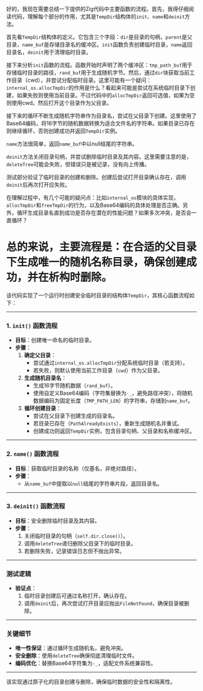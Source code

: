 好的，我现在需要总结一下提供的Zig代码中主要函数的流程。首先，我得仔细阅读代码，理解每个部分的作用，尤其是`TempDir`结构体的`init`、`name`和`deinit`方法。

首先看`TempDir`结构体的定义。它包含三个字段：`dir`是目录的句柄，`parent`是父目录，`name_buf`是存储目录名的缓冲区。`init`函数负责创建临时目录，`name`返回目录名，`deinit`用于清理临时目录。

接下来分析`init`函数的流程。函数开始时声明了两个缓冲区：`tmp_path_buf`用于存储临时目录的路径，`rand_buf`用于生成随机字节。然后，通过`dir`块获取当前工作目录（cwd），并尝试分配临时目录。这里可能有一个疑问：`internal_os.allocTmpDir`的作用是什么？看起来可能是尝试在系统临时目录下创建，如果失败则使用当前目录。不过代码中的`allocTmpDir`返回可选值，如果为空则使用cwd。然后打开这个目录作为父目录。

接下来的循环不断生成随机字符串作为目录名，尝试在父目录下创建。这里使用了Base64编码，将16字节的随机数据转换为适合文件名的字符串。如果目录已存在则继续循环，否则创建成功并返回`TempDir`实例。

`name`方法很简单，返回`name_buf`中以null结尾的字符串。

`deinit`方法关闭目录句柄，并尝试删除临时目录及其内容。这里需要注意的是，`deleteTree`可能会失败，但错误只是被记录，没有向上传播。

测试部分验证了临时目录的创建和删除。创建后尝试打开目录确认存在，调用`deinit`后再次打开应失败。

在理解过程中，有几个可能的疑问点：比如`internal_os`模块的具体实现，`allocTmpDir`和`freeTmpDir`的行为，以及Base64编码的具体处理是否正确。另外，循环生成目录名直到成功是否存在潜在的性能问题？如果多次冲突，是否会一直循环？

总的来说，主要流程是：在合适的父目录下生成唯一的随机名称目录，确保创建成功，并在析构时删除。
================================================
该代码实现了一个运行时创建安全临时目录的结构体`TempDir`，其核心函数流程如下：

---

### **1. `init()` 函数流程**
- **目标**：创建唯一命名的临时目录。
- **步骤**：
  1. **确定父目录**：
     - 尝试通过`internal_os.allocTmpDir`分配系统临时目录（若支持）。
     - 若失败，则默认使用当前工作目录（`cwd`）作为父目录。
  2. **生成随机目录名**：
     - 生成16字节随机数据（`rand_buf`）。
     - 使用自定义Base64编码（字符集替换为`-_`，避免路径冲突），将随机数据编码为固定长度（`TMP_PATH_LEN`）的字符串，存储到`name_buf`。
  3. **循环创建目录**：
     - 尝试在父目录下创建生成的目录名。
     - 若目录已存在（`PathAlreadyExists`），重新生成随机名并重试。
     - 创建成功则返回`TempDir`实例，包含目录句柄、父目录和名称缓冲区。

---

### **2. `name()` 函数流程**
- **目标**：获取临时目录的名称（仅基名，非绝对路径）。
- **步骤**：
  - 从`name_buf`中提取以`null`结尾的字符串片段，返回目录名。

---

### **3. `deinit()` 函数流程**
- **目标**：安全删除临时目录及其内容。
- **步骤**：
  1. 关闭临时目录的句柄（`self.dir.close()`）。
  2. 调用`deleteTree`递归删除父目录下的临时目录。
  3. 若删除失败，记录错误日志但不抛出异常。

---

### **测试逻辑**
- **验证点**：
  1. 临时目录创建后可通过名称打开，确认存在。
  2. 调用`deinit`后，再次尝试打开目录应抛出`FileNotFound`，确保目录被删除。

---

### **关键细节**
- **唯一性保证**：通过循环生成随机名，避免冲突。
- **安全删除**：使用`deleteTree`确保彻底清理临时文件。
- **编码优化**：替换Base64字符集为`-_`，适配文件系统兼容性。

---

该实现通过原子化的目录创建与删除，确保临时数据的安全性和隔离性。